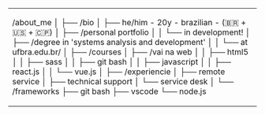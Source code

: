 <table>
  <tr>
<td style="width: 50%; vertical-align: top;">
    
/about_me
│
├── /bio
│   ├── he/him - 20y - brazilian - (🇧🇷 + 🇺🇸 + 🇨🇵)
│   ├── /personal portfolio
│   │   └── in development!
│   ├── /degree in 'systems analysis and development'
│   │   └── at ufbra.edu.br/
│
├── /courses
│   ├── /vai na web
│   │   ├── html5
│   │   ├── sass
│   │   ├── git bash
│   │   ├── javascript
│   │   ├── react.js
│   │   └── vue.js
│
├── /experiencie
│   ├── remote service
│   ├── technical support
│   └── service desk
│
└── /frameworks
    ├── git bash
    ├── vscode
    └── node.js
   
  </tr>
</table>
